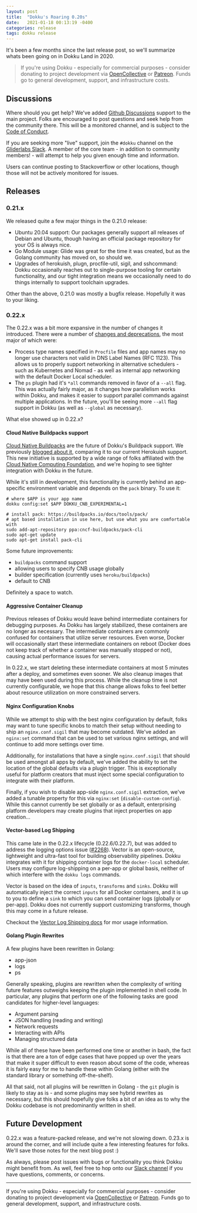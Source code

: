```yaml
---
layout: post
title:  "Dokku's Roaring 0.20s"
date:   2021-01-18 00:13:19 -0400
categories: release
tags: dokku release
---
```


It's been a few months since the last release post, so we'll summarize whats been going on in Dokku Land in 2020.

> If you're using Dokku - especially for commercial purposes - consider donating to project development via [OpenCollective](https://opencollective.com/dokku) or [Patreon](https://www.patreon.com/dokku). Funds go to general development, support, and infrastructure costs.

## Discussions

Where should you get help? We've added [Github Discussions](https://github.com/dokku/dokku/discussions) support to the main project. Folks are encouraged to post questions and seek help from the community there. This will be a monitored channel, and is subject to the [Code of Conduct](https://github.com/dokku/.github/blob/master/CODE_OF_CONDUCT.md).

If you are seeking more "live" support, join the `#dokku` channel on the [Gliderlabs Slack](https://glider-slackin.herokuapp.com/). A member of the core team - in addition to community members! - will attempt to help you given enough time and information.

Users can continue posting to Stackoverflow or other locations, though those will not be actively monitored for issues.

## Releases

### 0.21.x

We released quite a few major things in the 0.21.0 release:

- Ubuntu 20.04 support: Our packages generally support all releases of Debian and Ubuntu, though having an official package repository for your OS is always nice.
- Go Module usage: Glide was great for the time it was created, but as the Golang community has moved on, so should we.
- Upgrades of herokuish, plugn, procfile-util, sigil, and sshcommand: Dokku occasionally reaches out to single-purpose tooling for certain functionality, and our tight integration means we occasionally need to do things internally to support toolchain upgrades.

Other than the above, 0.21.0 was mostly a bugfix release. Hopefully it was to your liking.

### 0.22.x

The 0.22.x was a bit more expansive in the number of changes it introduced. There were a number of [changes and deprecations](http://dokku.viewdocs.io/dokku/appendices/0.22.0-migration-guide/), the most major of which were:

- Process type names specified in `Procfile` files and app names may no longer use characters not valid in DNS Label Names (RFC 1123). This allows us to properly support networking in alternative schedulers - such as Kubernetes and Nomad - as well as internal app networking with the default Docker Local scheduler.
- The `ps` plugin had it's `*all` commands removed in favor of a `--all` flag. This was actually fairly major, as it changes how parallelism works within Dokku, and makes it easier to support parallel commands against multiple applications. In the future, you'll be seeing more `--all` flag support in Dokku (as well as `--global` as necessary).

What else showed up in 0.22.x?

#### Cloud Native Buildpacks support

[Cloud Native Buildpacks](https://buildpacks.io/) are the future of Dokku's Buildpack support. We previously [blogged about it](/technology/comparing-buildpack-v3-to-herokuish), comparing it to our current Herokuish support. This new initiative is supported by a wide range of folks affiliated with the [Cloud Native Computing Foundation](https://www.cncf.io/), and we're hoping to see tighter integration with Dokku in the future.

While it's still in development, this functionality is currently behind an app-specific environment variable and depends on the `pack` binary. To use it:

```shell
# where $APP is your app name
dokku config:set $APP DOKKU_CNB_EXPERIMENTAL=1

# install pack: https://buildpacks.io/docs/tools/pack/
# apt based installation in use here, but use what you are comfortable with
sudo add-apt-repository ppa:cncf-buildpacks/pack-cli
sudo apt-get update
sudo apt-get install pack-cli
```

Some future improvements:

- `buildpacks` command support
- allowing users to specify CNB usage globally
- builder specification (currently uses `heroku/buildpacks`)
- default to CNB

Definitely a space to watch.

#### Aggressive Container Cleanup

Previous releases of Dokku would leave behind intermediate containers for debugging purposes. As Dokku has largely stabilized, these containers are no longer as necessary. The intermediate containers are commonly confused for containers that utilize server resources. Even worse, Docker will occasionally start these intermediate containers on reboot (Docker does not keep track of whether a container was manually stopped or not), causing actual performance issues for servers.

In 0.22.x, we start deleting these intermediate containers at most 5 minutes after a deploy, and sometimes even sooner. We also cleanup images that may have been used during this process. While the cleanup time is not currently configurable, we hope that this change allows folks to feel better about resource utilization on more constrained servers.

#### Nginx Configuration Knobs

While we attempt to ship with the best nginx configuration by default, folks may want to tune specific knobs to match their setup without needing to ship an `nginx.conf.sigil` that may become outdated. We've added an `nginx:set` command that can be used to set various nginx settings, and will continue to add more settings over time.

Additionally, for installations that have a single `nginx.conf.sigil` that should be used amongst all apps by default, we've added the ability to set the location of the global defaults via a plugin trigger. This is exceptionally useful for platform creators that must inject some special configuration to integrate with their platform.

Finally, if you wish to disable app-side `nginx.conf.sigil` extraction, we've added a tunable property for this via `nginx:set` (`disable-custom-config`). While this cannot currently be set globally or as a default, enterprising platform developers may create plugins that inject properties on app creation...

#### Vector-based Log Shipping

This came late in the 0.22.x lifecycle (0.22.6/0.22.7), but was added to address the logging options issue ([#2268](https://github.com/dokku/dokku/issues/2268)). Vector is an open-source, lightweight and ultra-fast tool for building observability pipelines. Dokku integrates with it for shipping container logs for the `docker-local` scheduler. Users may configure log-shipping on a per-app or global basis, neither of which interfere with the `dokku logs` commands.

Vector is based on the idea of `inputs`, `transforms` and `sinks`. Dokku will automatically inject the correct `inputs` for all Docker containers, and it is up to you to define a `sink` to which you can send container logs (globally or per-app). Dokku does not currently support customizing transforms, though this may come in a future release.

Checkout the [Vector Log Shipping docs](http://dokku.viewdocs.io/dokku/deployment/logs/#vector-logging-shipping) for mor usage information.

#### Golang Plugin Rewrites

A few plugins have been rewritten in Golang:

- app-json
- logs
- ps

Generally speaking, plugins are rewritten when the complexity of writing future features outweighs keeping the plugin implemented in shell code. In particular, any plugins that perform one of the following tasks are good candidates for higher-level languages:

- Argument parsing
- JSON handling (reading and writing)
- Network requests
- Interacting with APIs
- Managing structured data

While all of these have been performed one time or another in bash, the fact is that there are a ton of edge cases that have popped up over the years that make it super difficult to even reason about some of the code, whereas it is fairly easy for me to handle these within Golang (either with the standard library or something off-the-shelf).

All that said, not all plugins will be rewritten in Golang - the `git` plugin is likely to stay as is - and some plugins may see hybrid rewrites as necessary, but this should hopefully give folks a bit of an idea as to why the Dokku codebase is not predominantly written in shell.

## Future Development

0.22.x was a feature-packed release, and we're not slowing down. 0.23.x is around the corner, and will include quite a few interesting features for folks. We'll save those notes for the next blog post :)

As always, please post issues with bugs or functionality you think Dokku might benefit from. As well, feel free to hop onto our [Slack channel](https://glider-slackin.herokuapp.com/) if you have questions, comments, or concerns.

---

If you're using Dokku - especially for commercial purposes - consider donating to project development via [OpenCollective](https://opencollective.com/dokku) or [Patreon](https://www.patreon.com/dokku). Funds go to general development, support, and infrastructure costs.
